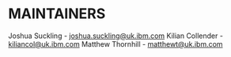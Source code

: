 # MAINTAINERS

Joshua Suckling - joshua.suckling@uk.ibm.com
Kilian Collender - kiliancol@uk.ibm.com
Matthew Thornhill - matthewt@uk.ibm.com
